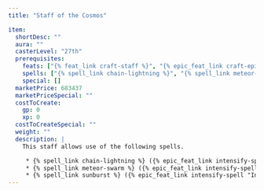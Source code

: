 ```yaml
---
title: "Staff of the Cosmos"

item:
  shortDesc: ""
  aura: ""
  casterLevel: "27th"
  prerequisites:
    feats: ["{% feat_link craft-staff %}", "{% epic_feat_link craft-epic-staff %}", "{% epic_feat_link intensify-spell %}"]
    spells: ["{% spell_link chain-lightning %}", "{% spell_link meteor-swarm %}", "{% spell_link sunburst %}"]
    special: []
  marketPrice: 683437
  marketPriceSpecial: ""
  costToCreate:
    gp: 0
    xp: 0
  costToCreateSpecial: ""
  weight: ""
  description: |
    This staff allows use of the following spells.

     * {% spell_link chain-lightning %} ({% epic_feat_link intensify-spell "Intensified" %}, 1 charge, DC 29)
     * {% spell_link meteor-swarm %} ({% epic_feat_link intensify-spell "Intensified" %}, 1 charge, DC 34)
     * {% spell_link sunburst %} ({% epic_feat_link intensify-spell "Intensified" %}, 1 charge, DC 32)
---
```

